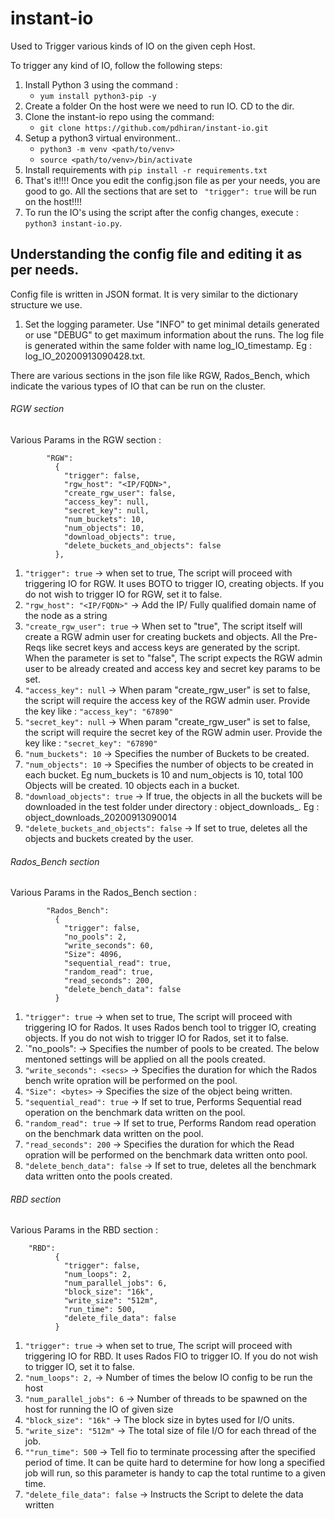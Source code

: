 # instant-io
Used to Trigger various kinds of IO on the given ceph Host.

To trigger any kind of IO, follow the following steps:
1. Install Python 3 using the command :
    * `yum install python3-pip -y`
2. Create a folder On the host were we need to run IO. CD to the dir.
3. Clone the instant-io repo using the command:
    * `git clone https://github.com/pdhiran/instant-io.git`
4. Setup a python3 virtual environment..
    * `python3 -m venv <path/to/venv>`
    * `source <path/to/venv>/bin/activate`
5. Install requirements with `pip install -r requirements.txt`
6. That's it!!!! Once you edit the config.json file as per your needs, you are good to go. All the sections that are set to ` "trigger": true` will be run on the host!!!!
7. To run the IO's using the script after the config changes, execute : `python3 instant-io.py`.

## Understanding the config file and editing it as per needs.

Config file is written in JSON format. It is very similar to the dictionary structure we use.

1. Set the logging parameter. Use "INFO" to get minimal details generated or use "DEBUG" to get maximum information about the runs. The log file is generated within the same folder with name log_IO_timestamp. Eg : log_IO_20200913090428.txt.

There are various sections in the json file like RGW, Rados_Bench, which indicate the various types of IO that can be run on the cluster.

###### RGW section
Various Params in the RGW section :
```
        "RGW":
          {
            "trigger": false,
            "rgw_host": "<IP/FQDN>",
            "create_rgw_user": false,
            "access_key": null,
            "secret_key": null,
            "num_buckets": 10,
            "num_objects": 10,
            "download_objects": true,
            "delete_buckets_and_objects": false
          },
 ```
1. `"trigger": true` -> when set to true, The script will proceed with triggering IO for RGW. It uses BOTO to trigger IO, creating objects. If you do not wish to trigger IO for RGW, set it to false.
2. `"rgw_host": "<IP/FQDN>"` -> Add the IP/ Fully qualified domain name of the node as a string
3. `"create_rgw_user": true` -> When set to "true", The script itself will create a RGW admin user for creating buckets and objects. All the Pre-Reqs like secret keys and access keys are generated by the script. When the parameter is set to "false", The script expects the RGW admin user to be already created and access key and secret key params to be set.
4. `"access_key": null` -> When param "create_rgw_user" is set to false, the script will require the access key of the RGW admin user. Provide the key like : `"access_key": "67890"`
5. `"secret_key": null` -> When param "create_rgw_user" is set to false, the script will require the secret key of the RGW admin user. Provide the key like : `"secret_key": "67890"`
6. `"num_buckets": 10` -> Specifies the number of Buckets to be created.
7. `"num_objects": 10` -> Specifies the number of objects to be created in each bucket. Eg num_buckets is 10 and num_objects is 10, total 100 Objects will be created. 10 objects each in a bucket.
8. `"download_objects": true` -> If true, the objects in all the buckets will be downloaded in the test folder under directory : object_downloads_<timestamp>. Eg : object_downloads_20200913090014
9. `"delete_buckets_and_objects": false` -> If set to true, deletes all the objects and buckets created by the user.


###### Rados_Bench section
Various Params in the Rados_Bench section :
```
        "Rados_Bench":
          {
            "trigger": false,
            "no_pools": 2,
            "write_seconds": 60,
            "Size": 4096,
            "sequential_read": true,
            "random_read": true,
            "read_seconds": 200,
            "delete_bench_data": false
          }
 ```
1. `"trigger": true` -> when set to true, The script will proceed with triggering IO for Rados. It uses Rados bench tool to trigger IO, creating objects. If you do not wish to trigger IO for Rados, set it to false.
2. `"no_pools": <no> -> Specifies the number of pools to be created. The below mentoned settings will be applied on all the pools created.
3. `"write_seconds": <secs>` -> Specifies the duration for which the Rados bench write opration will be performed on the pool.
4. `"Size": <bytes>` -> Specifies the size of the object being written.
5. `"sequential_read": true` -> If set to true, Performs Sequential read operation on the benchmark data written on the pool.
6. `"random_read": true` -> If set to true, Performs Random read operation on the benchmark data written on the pool.
7. `"read_seconds": 200` -> Specifies the duration for which the Read opration will be performed on the benchmark data written onto pool.
8. `"delete_bench_data": false` -> If set to true, deletes all the benchmark data written onto the pools created.

###### RBD section
Various Params in the RBD section :
```
    "RBD":
          {
            "trigger": false,
            "num_loops": 2,
            "num_parallel_jobs": 6,
            "block_size": "16k",
            "write_size": "512m",
            "run_time": 500,
            "delete_file_data": false
          }
 ```

1. `"trigger": true` -> when set to true, The script will proceed with triggering IO for RBD. It uses Rados FIO to trigger IO. If you do not wish to trigger IO, set it to false.
2. `"num_loops": 2,` -> Number of times the below IO config to be run the host
3. `"num_parallel_jobs": 6` -> Number of threads to be spawned on the host for running the IO of given size
4. `"block_size": "16k"` -> The block size in bytes used for I/O units.
5. `"write_size": "512m"` -> The total size of file I/O for each thread of the job.
6. `""run_time": 500` -> Tell fio to terminate processing after the specified period of time. It can be quite hard to determine for how long a specified job will run, so this parameter is handy to cap the total runtime to a given time.
7. `"delete_file_data": false` -> Instructs the Script to delete the data written 